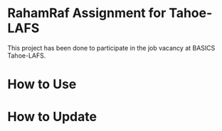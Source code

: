 # RahamRaf Assignment for Tahoe-LAFS

This project has been done to participate in the job vacancy at BASICS Tahoe-LAFS.

# How to Use

# How to Update
